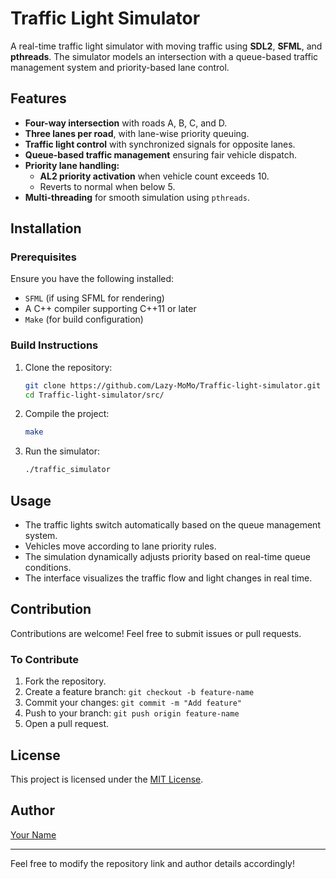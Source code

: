 # Traffic Light Simulator

A real-time traffic light simulator with moving traffic using **SDL2**, **SFML**, and **pthreads**. The simulator models an intersection with a queue-based traffic management system and priority-based lane control.

## Features

- **Four-way intersection** with roads A, B, C, and D.
- **Three lanes per road**, with lane-wise priority queuing.
- **Traffic light control** with synchronized signals for opposite lanes.
- **Queue-based traffic management** ensuring fair vehicle dispatch.
- **Priority lane handling:**
  - **AL2 priority activation** when vehicle count exceeds 10.
  - Reverts to normal when below 5.
- **Multi-threading** for smooth simulation using `pthreads`.

## Installation

### Prerequisites

Ensure you have the following installed:

- `SFML` (if using SFML for rendering)
- A C++ compiler supporting C++11 or later
- `Make` (for build configuration)

### Build Instructions

1. Clone the repository:

   ```bash
   git clone https://github.com/Lazy-MoMo/Traffic-light-simulator.git
   cd Traffic-light-simulator/src/
   ```

2. Compile the project:

   ```bash
   make
   ```

3. Run the simulator:

   ```bash
   ./traffic_simulator
   ```

## Usage

- The traffic lights switch automatically based on the queue management system.
- Vehicles move according to lane priority rules.
- The simulation dynamically adjusts priority based on real-time queue conditions.
- The interface visualizes the traffic flow and light changes in real time.

## Contribution

Contributions are welcome! Feel free to submit issues or pull requests.

### To Contribute

1. Fork the repository.
2. Create a feature branch: `git checkout -b feature-name`
3. Commit your changes: `git commit -m "Add feature"`
4. Push to your branch: `git push origin feature-name`
5. Open a pull request.

## License

This project is licensed under the [MIT License](LICENSE).

## Author

[Your Name](https://github.com/Lazy-MoMo)

---

Feel free to modify the repository link and author details accordingly!

